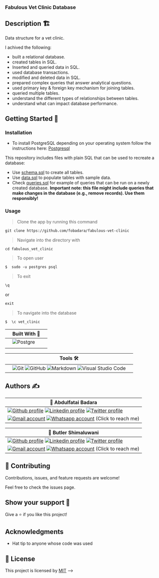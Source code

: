 ### Fabulous Vet Clinic Database

## Description 🏗️

Data structure for a vet clinic.

I achived the following:

- built a relational database.
- created tables in SQL.
- Inserted and queried data in SQL.
- used database transactions.
- modified and deleted data in SQL.
- prepared complex queries that answer analytical questions.
- used primary key & foreign key mechanism for joining tables.
- queried multiple tables.
- understand the different types of relationships between tables.
- understand what can impact database performance.


## Getting Started 🏁

### Installation

- To install PostgreSQL depending on your operating system follow the instructions here:
[Postgresql](https://www.postgresql.org/download/)
  
This repository includes files with plain SQL that can be used to recreate a database:

- Use [schema.sql](./schema.sql) to create all tables.
- Use [data.sql](./data.sql) to populate tables with sample data.
- Check [queries.sql](./queries.sql) for example of queries that can be run on a newly created database. **Important note: this file might include queries that make changes in the database (e.g., remove records). Use them responsibly!**

### Usage

>Clone the app by running this command

```md 
git clone https://github.com/fobadara/fabulous-vet-clinic
```
>Navigate into the directory with

```md
cd fabulous_vet_clinic
```
>To open user

```md
$  sudo -u postgres psql
```

>To exit  
```md
\q
```
or

```md
exit
```
>To navigate into the database

```md
$  \c vet_clinic
```

||Built With 🔨 ||
|-|-------------|-|
|| ![Postgre](https://img.shields.io/badge/PostgreSQL-316192?style=for-the-badge&logo=postgresql&logoColor=white)
||


||Tools 🛠️||
|-|-------------|-|
||![Git](https://img.shields.io/badge/git-%23F05033.svg?style=for-the-badge&logo=git&logoColor=white)  ![GitHub](https://img.shields.io/badge/github-%23121011.svg?style=for-the-badge&logo=github&logoColor=white)   ![Markdown](https://img.shields.io/badge/markdown-%23000000.svg?style=for-the-badge&logo=markdown&logoColor=white)  ![Visual Studio Code](https://img.shields.io/badge/Visual%20Studio%20Code-0078d7.svg?style=for-the-badge&logo=visual-studio-code&logoColor=white)||

## Authors ✍️

| 👤 Abdulfatai Badara  |
|---|
|<a target="_blank" href="https://github.com/fobadara"><img src="https://img.shields.io/badge/github-%23121011.svg?style=for-the-badge&logo=github&logoColor=white" alt="Github profile"></a>  <a target="_blank" href="https://www.linkedin.com/in/fob90s"><img src="https://img.shields.io/badge/-LinkedIn-0077b5?style=for-the-badge&logo=LinkedIn&logoColor=white" alt="Linkedin profile"></a> <a target="_blank" href="https://twitter.com/fob90s"><img src="https://img.shields.io/badge/-Twitter-1DA1F2?style=for-the-badge&logo=Twitter&logoColor=white" alt="Twitter profile"></a>  
<a target="_blank" href="mailto:fob90s@gmail.com"><img src="https://img.shields.io/badge/-Gmail-D14836?style=for-the-badge&logo=Gmail&logoColor=white" alt="Gmail account"></a> <a target="_blank" href="https://wa.me/+2349066478370"> <img src="https://img.shields.io/badge/WhatsApp-25D366?style=for-the-badge&logo=whatsapp&logoColor=white" alt="Whatsapp account"></a> (Click to reach me)|



| 👤 Butler Shimaluwani  |
|---|
|<a target="_blank" href="https://github.com/butlermuwo"><img src="https://img.shields.io/badge/github-%23121011.svg?style=for-the-badge&logo=github&logoColor=white" alt="Github profile"></a>  <a target="_blank" href="https://www.linkedin.com/in/butlermuwo"><img src="https://img.shields.io/badge/-LinkedIn-0077b5?style=for-the-badge&logo=LinkedIn&logoColor=white" alt="Linkedin profile"></a> <a target="_blank" href="https://twitter.com/ButlerMuwo"><img src="https://img.shields.io/badge/-Twitter-1DA1F2?style=for-the-badge&logo=Twitter&logoColor=white" alt="Twitter profile"></a>  
<a target="_blank" href="mailto:butlermuwo@gmail.com"><img src="https://img.shields.io/badge/-Gmail-D14836?style=for-the-badge&logo=Gmail&logoColor=white" alt="Gmail account"></a> <a target="_blank" href="https://wa.me/+260976484184"> <img src="https://img.shields.io/badge/WhatsApp-25D366?style=for-the-badge&logo=whatsapp&logoColor=white" alt="Whatsapp account"></a> (Click to reach me)|

## 🤝 Contributing

Contributions, issues, and feature requests are welcome!

Feel free to check the issues page.

## Show your support 💪

Give a ⭐️ if you like this project!

## Acknowledgments

- Hat tip to anyone whose code was used

## 📝 License

This project is licensed by [MIT](LICENSE) -->

